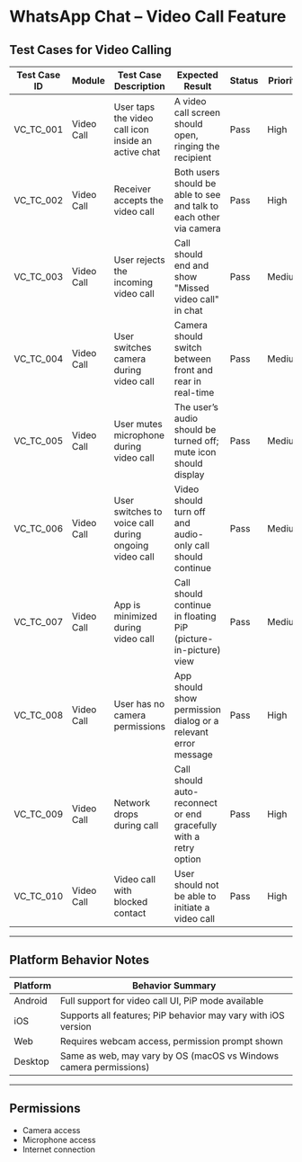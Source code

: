 # WhatsApp Chat – Video Call Feature

## Test Cases for Video Calling

| Test Case ID     | Module        | Test Case Description                                                  | Expected Result                                                        | Status | Priority | Notes                                    |
|------------------|---------------|------------------------------------------------------------------------|------------------------------------------------------------------------|--------|----------|------------------------------------------|
| VC_TC_001        | Video Call    | User taps the video call icon inside an active chat                   | A video call screen should open, ringing the recipient                 | Pass   | High     |                                          |
| VC_TC_002        | Video Call    | Receiver accepts the video call                                       | Both users should be able to see and talk to each other via camera    | Pass   | High     |                                          |
| VC_TC_003        | Video Call    | User rejects the incoming video call                                  | Call should end and show "Missed video call" in chat                  | Pass   | Medium   |                                          |
| VC_TC_004        | Video Call    | User switches camera during video call                                | Camera should switch between front and rear in real-time              | Pass   | Medium   |                                          |
| VC_TC_005        | Video Call    | User mutes microphone during video call                               | The user’s audio should be turned off; mute icon should display       | Pass   | Medium   |                                          |
| VC_TC_006        | Video Call    | User switches to voice call during ongoing video call                 | Video should turn off and audio-only call should continue             | Pass   | Medium   | Depends on platform support              |
| VC_TC_007        | Video Call    | App is minimized during video call                                    | Call should continue in floating PiP (picture-in-picture) view        | Pass   | Medium   | Platform-dependent behavior              |
| VC_TC_008        | Video Call    | User has no camera permissions                                        | App should show permission dialog or a relevant error message         | Pass   | High     |                                          |
| VC_TC_009        | Video Call    | Network drops during call                                             | Call should auto-reconnect or end gracefully with a retry option      | Pass   | High     |                                          |
| VC_TC_010        | Video Call    | Video call with blocked contact                                       | User should not be able to initiate a video call                      | Pass   | High     |                                          |

---

##  Platform Behavior Notes

| Platform        | Behavior Summary                                                                 |
|----------------|-----------------------------------------------------------------------------------|
| Android         | Full support for video call UI, PiP mode available                              |
| iOS             | Supports all features; PiP behavior may vary with iOS version                   |
| Web             | Requires webcam access, permission prompt shown                                 |
| Desktop         | Same as web, may vary by OS (macOS vs Windows camera permissions)               |

---

## Permissions

- Camera access
- Microphone access
- Internet connection
